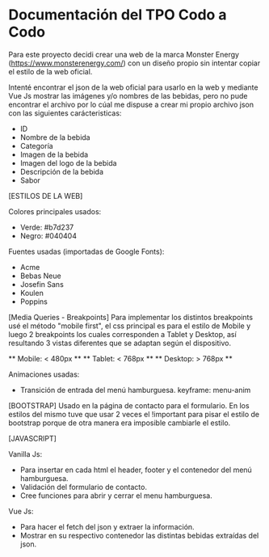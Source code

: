 # Documentación del TPO Codo a Codo 

Para este proyecto decidi crear una web de la marca Monster Energy (https://www.monsterenergy.com/) con un diseño propio sin intentar copiar el estilo de la web
oficial.

Intenté encontrar el json de la web oficial para usarlo en la web y mediante Vue Js mostrar las imágenes y/o nombres de las bebidas, pero no pude encontrar el
archivo por lo cúal me dispuse a crear mi propio archivo json con las siguientes carácteristicas:
- ID
- Nombre de la bebida
- Categoría
- Imagen de la bebida
- Imagen del logo de la bebida
- Descripción de la bebida
- Sabor



[ESTILOS DE LA WEB]

Colores principales usados:
- Verde: #b7d237
- Negro: #040404

Fuentes usadas (importadas de Google Fonts):
- Acme
- Bebas Neue
- Josefin Sans
- Koulen
- Poppins

[Media Queries - Breakpoints]
Para implementar los distintos breakpoints usé el método "mobile first", el css principal es para el estilo de Mobile y luego 2 breakpoints los cuales corresponden a Tablet y Desktop, así resultando 3 vistas diferentes que se adaptan según el dispositivo.

**  Mobile: < 480px  **
**  Tablet: < 768px  **
**  Desktop: > 768px   **

Animaciones usadas:
- Transición de entrada del menú hamburguesa. keyframe: menu-anim

[BOOTSTRAP]
Usado en la página de contacto para el formulario.
En los estilos del mismo tuve que usar 2 veces el !important para pisar el estilo de bootstrap porque de otra manera era imposible cambiarle el estilo.

[JAVASCRIPT]

Vanilla Js:
- Para insertar en cada html el header, footer y el contenedor del menú hamburguesa.
- Validación del formulario de contacto.
- Cree funciones para abrir y cerrar el menu hamburguesa.

Vue Js:
- Para hacer el fetch del json y extraer la información.
- Mostrar en su respectivo contenedor las distintas bebidas extraídas del json.




